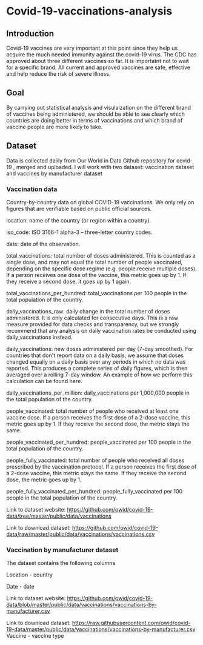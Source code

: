 # Covid-19-vaccinations-analysis

## Introduction

Covid-19 vaccines are very important at this point since they help us acquire the much needed immunity against the covid-19 virus.  The CDC has approved about three different vaccines so far. It is importatnt not to wait for a specific brand. All current and approved vaccines are safe, effective and help reduce the risk of severe illness.

## Goal

By carrying out statistical analysis and visulaization on the different brand of vaccines being administered, we should be able to see clearly which countries are doing better in terms of vaccinations and which brand of vaccine people are more likely to take.

## Dataset
Data is collected daiily from Our World in Data Github repository for covid-19 , merged and uploaded. I will work with two dataset: vaccination dataset and vaccines by manufacturer dataset

### Vaccination data
Country-by-country data on global COVID-19 vaccinations. We only rely on figures that are verifiable based on public official sources.

location: name of the country (or region within a country).

iso_code: ISO 3166-1 alpha-3 – three-letter country codes.

date: date of the observation.

total_vaccinations: total number of doses administered. This is counted as a single dose, and may not equal the total number of people vaccinated, depending on the specific dose regime (e.g. people receive multiple doses). If a person receives one dose of the vaccine, this metric goes up by 1. If they receive a second dose, it goes up by 1 again.

total_vaccinations_per_hundred: total_vaccinations per 100 people in the total population of the country.

daily_vaccinations_raw: daily change in the total number of doses administered. It is only calculated for consecutive days. This is a raw measure provided for data checks and transparency, but we strongly recommend that any analysis on daily vaccination rates be conducted using daily_vaccinations instead.

daily_vaccinations: new doses administered per day (7-day smoothed). For countries that don't report data on a daily basis, we assume that doses changed equally on a daily basis over any periods in which no data was reported. This produces a complete series of daily figures, which is then averaged over a rolling 7-day window. An example of how we perform this calculation can be found here.

daily_vaccinations_per_million: daily_vaccinations per 1,000,000 people in the total population of the country.

people_vaccinated: total number of people who received at least one vaccine dose. If a person receives the first dose of a 2-dose vaccine, this metric goes up by 1. If they receive the second dose, the metric stays the same.

people_vaccinated_per_hundred: people_vaccinated per 100 people in the total population of the country.

people_fully_vaccinated: total number of people who received all doses prescribed by the vaccination protocol. If a person receives the first dose of a 2-dose vaccine, this metric stays the same. If they receive the second dose, the metric goes up by 1.

people_fully_vaccinated_per_hundred: people_fully_vaccinated per 100 people in the total population of the country.

Link to dataset website: https://github.com/owid/covid-19-data/tree/master/public/data/vaccinations

Link to download dataset: https://github.com/owid/covid-19-data/raw/master/public/data/vaccinations/vaccinations.csv

### Vaccination by manufacturer dataset
The dataset contains the following columns

Location - country

Date - date

Link to dataset website: https://github.com/owid/covid-19-data/blob/master/public/data/vaccinations/vaccinations-by-manufacturer.csv

Link to download dataset: https://raw.githubusercontent.com/owid/covid-19-data/master/public/data/vaccinations/vaccinations-by-manufacturer.csv
Vaccine - vaccine type

